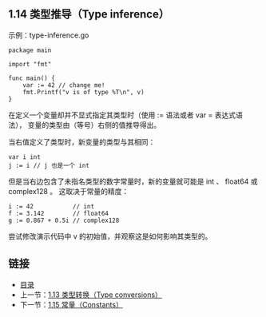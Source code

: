 ## 1.14 类型推导（Type inference）

示例：type-inference.go

	package main

	import "fmt"

	func main() {
		var := 42 // change me!
		fmt.Printf("v is of type %T\n", v)
	}

在定义一个变量却并不显式指定其类型时（使用 := 语法或者 var = 表达式语法）， 变量的类型由（等号）右侧的值推导得出。

当右值定义了类型时，新变量的类型与其相同：

	var i int
	j := i // j 也是一个 int
但是当右边包含了未指名类型的数字常量时，新的变量就可能是 int 、 float64 或 complex128 。 这取决于常量的精度：

	i := 42           // int
	f := 3.142        // float64
	g := 0.867 + 0.5i // complex128
尝试修改演示代码中 v 的初始值，并观察这是如何影响其类型的。

## 链接
* [目录](https://github.com/gnefiy/go-zh/blob/master/tour/directory.md)
* 上一节：[1.13 类型转换（Type conversions）](https://github.com/gnefiy/go-zh/blob/master/tour/basics/01.13.md)
* 下一节：[1.15 常量（Constants）](https://github.com/gnefiy/go-zh/blob/master/tour/basics/01.15.md)
